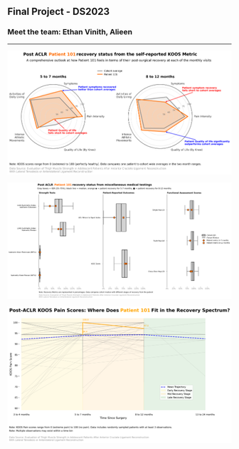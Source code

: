 ## Final Project - DS2023

### Meet the team: Ethan Vinith, Alieen

-----------------------------------------

![Radar Graphs](Radar_small_multiples.png)

![BoxPlots](stacked_horizontal_boxplots.png)

![spaghetti graph](KOOS_Pain_Recovery_Trajectory.png)
